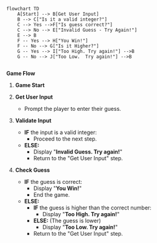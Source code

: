 ```mermaid
flowchart TD
    A[Start] --> B[Get User Input]
    B --> C["Is it a valid integer?"]
    C --> Yes -->F["Is guess correct?"]
    C --> No --> E["Invalid Guess - Try Again!"]
    E --> B
    F -- Yes --> H["You Win!"]
    F -- No --> G["Is it Higher?"]
    G -- Yes --> I["Too High. Try again!"] -->B
    G -- No --> J["Too Low.  Try again!"] -->B
    
```

 **Game Flow**

1. **Game Start**

2. **Get User Input**
   * Prompt the player to enter their guess.

3. **Validate Input**
   * **IF** the input is a valid integer:
     * Proceed to the next step.
   * **ELSE:**
     * Display "**Invalid Guess. Try again!**"
     * Return to the "Get User Input" step.

4. **Check Guess**
   * **IF** the guess is correct:
     * Display "**You Win!**"
     * End the game.
   * **ELSE:**
     * **IF** the guess is higher than the correct number:
       * Display "**Too High. Try again!**"
     * **ELSE:** (The guess is lower)
       * Display "**Too Low. Try again!**"
     * Return to the "Get User Input" step.
